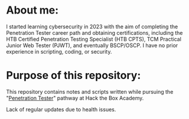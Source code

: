 # About me: 
I started learning cybersecurity in 2023 with the aim of completing the Penetration Tester career path and obtaining certifications, including the HTB Certified Penetration Testing Specialist (HTB CPTS), TCM Practical Junior Web Tester (PJWT), and eventually BSCP/OSCP. I have no prior experience in scripting, coding, or security.

# Purpose of this repository:
This repository contains notes and scripts written while pursuing the "[Penetration Tester](https://academy.hackthebox.com/path/preview/penetration-tester)" pathway at Hack the Box Academy.

Lack of regular updates due to health issues.
